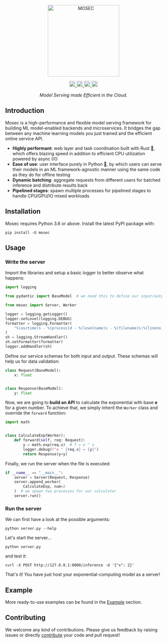 <p align="center">
  <img src="https://user-images.githubusercontent.com/38581401/134487662-49733d45-2ba0-4c19-aa07-1f43fd35c453.png" height="230" alt="MOSEC" />
</p>

<p align="center">
  <a href="https://pypi.org/project/mosec/">
      <img src="https://badge.fury.io/py/mosec.svg" alt="PyPI version" height="20">
  </a>
  <a href="https://pepy.tech/project/mosec">
      <img src="https://pepy.tech/badge/mosec/month" alt="PyPi Downloads" height="20">
  </a>
  <a href="https://tldrlegal.com/license/apache-license-2.0-(apache-2.0)">
      <img src="https://img.shields.io/pypi/l/mosec" alt="License" height="20">
  </a>
  <a href="https://github.com/facebookresearch/CompilerGym/actions?query=workflow%3ACI+branch%3Adevelopment">
      <img src="https://github.com/mosecorg/mosec/actions/workflows/check.yml/badge.svg" alt="Check status" height="20">
  </a>
</p>

<p align="center">
  <i>Model Serving made Efficient in the Cloud.</i>
</p>


## Introduction
Mosec is a high-performance and flexible model serving framework for building ML model-enabled backends and microservices. It bridges the gap between any machine learning models you just trained and the efficient online service API.

* **Highly performant**: web layer and task coordination built with Rust 🦀, which offers blazing speed in addition to efficient CPU utilization powered by async I/O
* **Ease of use**: user interface purely in Python 🐍, by which users can serve their models in an ML framework-agnostic manner using the same code as they do for offline testing
* **Dynamic batching**: aggregate requests from different users for batched inference and distribute results back
* **Pipelined stages**: spawn multiple processes for pipelined stages to handle CPU/GPU/IO mixed workloads


## Installation
Mosec requires Python 3.6 or above. Install the latest PyPI package with:

    pip install -U mosec


## Usage
### Write the server
Import the libraries and setup a basic logger to better observe what happens:
```python
import logging

from pydantic import BaseModel  # we need this to define our input/output schemas

from mosec import Server, Worker

logger = logging.getLogger()
logger.setLevel(logging.DEBUG)
formatter = logging.Formatter(
    "%(asctime)s - %(process)d - %(levelname)s - %(filename)s:%(lineno)s - %(message)s"
)
sh = logging.StreamHandler()
sh.setFormatter(formatter)
logger.addHandler(sh)
```


Define our service schemas for both input and output. These schemas will help us for data validation:
```python
class Request(BaseModel):
    x: float


class Response(BaseModel):
    y: float
```


Now, we are going to **build an API** to calculate the exponential with base **e** for a given number. To achieve that, we simply inherit the `Worker` class and override the `forward` function:
```python
import math


class CalculateExp(Worker):
    def forward(self, req: Request):
        y = math.exp(req.x)  # f = e ^ x
        logger.debug(f"e ^ {req.x} = {y}")
        return Response(y=y)
```


Finally, we run the server when the file is executed:
```python
if __name__ == "__main__":
    server = Server(Request, Response)
    server.append_worker(
        CalculateExp, num=2
    )  # we spawn two processes for our calculator
    server.run()

```

### Run the server
We can first have a look at the possible arguments:

    python server.py --help

Let's start the server...

    python server.py

and test it:

    curl -X POST http://127.0.0.1:8000/inference -d '{"x": 2}'

That's it! You have just host your exponential-computing model as a server!

## Example
More ready-to-use examples can be found in the [Example](https://mosec.github.io/example) section.


## Contributing
We welcome any kind of contributions. Please give us feedback by raising issues or directly [contribute](https://mosec.github.io/contributing) your code and pull request!
